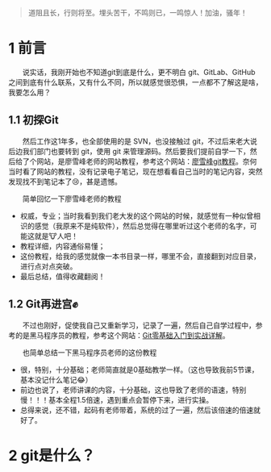 > 道阻且长，行则将至。埋头苦干，不鸣则已，一鸣惊人！加油，骚年！

# 1 前言
&emsp;&emsp;说实话，我刚开始也不知道git到底是什么，更不明白 git、GitLab、GitHub 之间到底有什么联系，又有什么不同，所以就感觉很恐惧，一点都不了解这是啥，我要怎么用？

## 1.1 初探Git
&emsp;&emsp;然后工作这1年多，也全部使用的是 SVN，也没接触过 git，不过后来老大说后边我们部门也要转到 git，使用 git 来管理源码。然后要我们提前自学一下，然后给了个网站，是廖雪峰老师的网站教程，参考这个网站：[廖雪峰git教程](https://www.liaoxuefeng.com/wiki/896043488029600)。奈何当时看了网站的教程，没有记录电子笔记，现在想看看自己当时的笔记内容，突然发现找不到笔记本了:cry:，甚是遗憾。

&emsp;&emsp;简单回忆一下廖雪峰老师的教程
 - 权威，专业；当时我看到我们老大发的这个网站的时候，就感觉有一种似曾相识的感觉（我原来不是纯软件），然后总觉得在哪里听过这个老师的名字，可能这就是:cow:人吧！
 - 教程详细，内容通俗易懂；
 - 这份教程，给我的感觉就像一本书目录一样，哪里不会，直接翻到对应目录，进行点对点突破。
 - 最后总结，值得收藏翻阅！

## 1.2 Git再进宫:fist:
&emsp;&emsp;不过也刚好，促使我自己又重新学习，记录了一遍，然后自己自学过程中，参考的是黑马程序员的教程，参考这个网站：[Git零基础入门到实战详解](https://www.bilibili.com/video/BV1sJ411D7xN?p=1)。

&emsp;&emsp;也简单总结一下黑马程序员老师的这份教程
 - 很，特别，十分基础；老师简直就是0基础教学一样。（这也导致我前5节课，基本没记什么笔记:joy:）
 - 前边也说了，老师讲课的内容，十分基础，这也导致了老师的语速，特别慢！！！基本全程1.5倍速，遇到重点会暂停下来，进行实操。
 - 总得来说，还不错，起码有老师带着，系统的过了一遍，然后该倍速的倍速就好了。

# 2 git是什么？